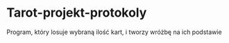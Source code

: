 # Tarot-projekt-protokoly
Program, który losuje wybraną ilość kart, i tworzy wróżbę na ich podstawie
